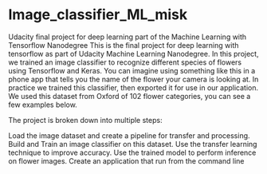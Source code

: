 # Image_classifier_ML_misk


Udacity final project for deep learning part of the Machine Learning with Tensorflow Nanodegree
This is the final project for deep learning with tensorflow as part of Udacity Machine Learning Nanodegree. In this project, we trained an image classifier to recognize different species of flowers using Tensorflow and Keras. You can imagine using something like this in a phone app that tells you the name of the flower your camera is looking at. In practice we trained this classifier, then exported it for use in our application. We used this dataset from Oxford of 102 flower categories, you can see a few examples below.

The project is broken down into multiple steps:

Load the image dataset and create a pipeline for transfer and processing.
Build and Train an image classifier on this dataset.
Use the transfer learning technique to improve accuracy.
Use the trained model to perform inference on flower images.
Create an application that run from the command line
